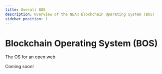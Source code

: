 ```yaml
---
title: Overall BOS
description: Overview of the NEAR Blockchain Operating System (BOS)
sidebar_position: 1
---
```


# Blockchain Operating System (BOS)

The OS for an open web

Coming soon!